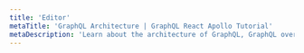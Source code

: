 ```yaml
---
title: 'Editor'
metaTitle: 'GraphQL Architecture | GraphQL React Apollo Tutorial'
metaDescription: 'Learn about the architecture of GraphQL, GraphQL over HTTP, the client server model with an example of http request'
---
```

